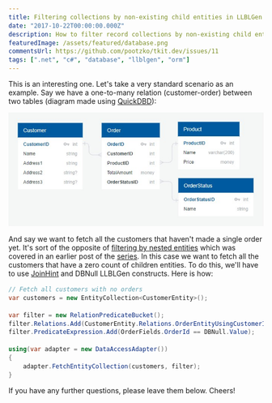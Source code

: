 ```yaml
---
title: Filtering collections by non-existing child entities in LLBLGen Pro ORM
date: "2017-10-22T00:00:00.000Z"
description: How to filter record collections by non-existing child entities with LLBLGen Pro ORM?
featuredImage: /assets/featured/database.png
commentsUrl: https://github.com/pootzko/tkit.dev/issues/11
tags: [".net", "c#", "database", "llblgen", "orm"]
---
```


This is an interesting one. Let's take a very standard scenario as an example. Say we have a one-to-many relation (customer-order) between two tables (diagram made using [QuickDBD](https://www.quickdatabasediagrams.com/)):

![SQL Schema](sql-schema.jpg)

And say we want to fetch all the customers that haven't made a single order yet. It's sort of the opposite of [filtering by nested entities](/2017/10/22/filtering-entity-collections-with-llblgen-pro-orm/) which was covered in an earlier post of the [series](/2017/10/23/llblgen-pro-tips/). In this case we want to fetch all the customers that have a zero count of children entities. To do this, we'll have to use [JoinHint](https://www.llblgen.com/Documentation/5.3/ReferenceManuals/Designer/html/3988E5B6.htm) and DBNull LLBLGen constructs. Here is how:

```cs
// Fetch all customers with no orders
var customers = new EntityCollection<CustomerEntity>();

var filter = new RelationPredicateBucket();
filter.Relations.Add(CustomerEntity.Relations.OrderEntityUsingCustomerId, JoinHint.Left);
filter.PredicateExpression.Add(OrderFields.OrderId == DBNull.Value);

using(var adapter = new DataAccessAdapter())
{
    adapter.FetchEntityCollection(customers, filter);
}
```

If you have any further questions, please leave them below. Cheers!